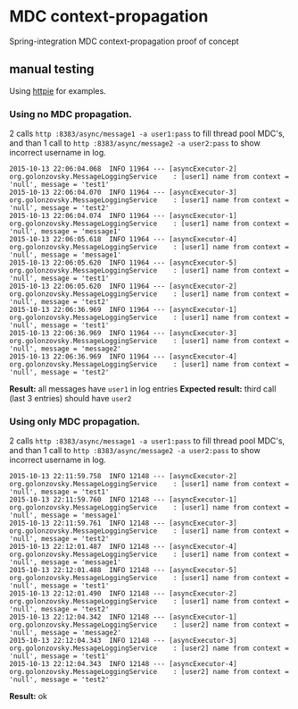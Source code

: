 # MDC context-propagation
Spring-integration MDC context-propagation proof of concept

## manual testing
Using [httpie](httpie.org) for examples.


### Using no MDC propagation.
2 calls `http :8383/async/message1 -a user1:pass` to fill thread pool MDC's, and than 1 call to 
`http :8383/async/message2 -a user2:pass` to show incorrect username in log.  

```
2015-10-13 22:06:04.068  INFO 11964 --- [asyncExecutor-2] org.golonzovsky.MessageLoggingService    : [user1] name from context = 'null', message = 'test1'
2015-10-13 22:06:04.070  INFO 11964 --- [asyncExecutor-3] org.golonzovsky.MessageLoggingService    : [user1] name from context = 'null', message = 'test2'
2015-10-13 22:06:04.074  INFO 11964 --- [asyncExecutor-1] org.golonzovsky.MessageLoggingService    : [user1] name from context = 'null', message = 'message1'
2015-10-13 22:06:05.618  INFO 11964 --- [asyncExecutor-4] org.golonzovsky.MessageLoggingService    : [user1] name from context = 'null', message = 'message1'
2015-10-13 22:06:05.620  INFO 11964 --- [asyncExecutor-5] org.golonzovsky.MessageLoggingService    : [user1] name from context = 'null', message = 'test1'
2015-10-13 22:06:05.620  INFO 11964 --- [asyncExecutor-2] org.golonzovsky.MessageLoggingService    : [user1] name from context = 'null', message = 'test2'
2015-10-13 22:06:36.969  INFO 11964 --- [asyncExecutor-1] org.golonzovsky.MessageLoggingService    : [user1] name from context = 'null', message = 'test1'
2015-10-13 22:06:36.969  INFO 11964 --- [asyncExecutor-3] org.golonzovsky.MessageLoggingService    : [user1] name from context = 'null', message = 'message2'
2015-10-13 22:06:36.969  INFO 11964 --- [asyncExecutor-4] org.golonzovsky.MessageLoggingService    : [user1] name from context = 'null', message = 'test2'
```

**Result:** all messages have `user1` in log entries
**Expected result:** third call (last 3 entries) should have `user2`

### Using only MDC propagation.
2 calls `http :8383/async/message1 -a user1:pass` to fill thread pool MDC's, and than 1 call to 
`http :8383/async/message2 -a user2:pass` to show incorrect username in log.  

```
2015-10-13 22:11:59.758  INFO 12148 --- [asyncExecutor-2] org.golonzovsky.MessageLoggingService    : [user1] name from context = 'null', message = 'test1'
2015-10-13 22:11:59.760  INFO 12148 --- [asyncExecutor-1] org.golonzovsky.MessageLoggingService    : [user1] name from context = 'null', message = 'message1'
2015-10-13 22:11:59.761  INFO 12148 --- [asyncExecutor-3] org.golonzovsky.MessageLoggingService    : [user1] name from context = 'null', message = 'test2'
2015-10-13 22:12:01.487  INFO 12148 --- [asyncExecutor-4] org.golonzovsky.MessageLoggingService    : [user1] name from context = 'null', message = 'message1'
2015-10-13 22:12:01.488  INFO 12148 --- [asyncExecutor-5] org.golonzovsky.MessageLoggingService    : [user1] name from context = 'null', message = 'test1'
2015-10-13 22:12:01.490  INFO 12148 --- [asyncExecutor-2] org.golonzovsky.MessageLoggingService    : [user1] name from context = 'null', message = 'test2'
2015-10-13 22:12:04.342  INFO 12148 --- [asyncExecutor-1] org.golonzovsky.MessageLoggingService    : [user2] name from context = 'null', message = 'message2'
2015-10-13 22:12:04.343  INFO 12148 --- [asyncExecutor-3] org.golonzovsky.MessageLoggingService    : [user2] name from context = 'null', message = 'test1'
2015-10-13 22:12:04.343  INFO 12148 --- [asyncExecutor-4] org.golonzovsky.MessageLoggingService    : [user2] name from context = 'null', message = 'test2'
```

**Result:** ok
